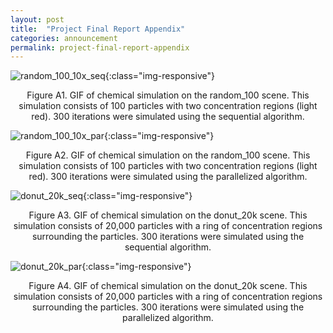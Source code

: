 ```yaml
---
layout: post
title:  "Project Final Report Appendix"
categories: announcement
permalink: project-final-report-appendix
---
```




![random_100_10x_seq](/project-campfire-website/assets/images/random_100_10x_seq.gif){:class="img-responsive"}

<center>Figure A1. GIF of chemical simulation on the random_100 scene. This simulation consists of 100 particles with two concentration regions (light red). 300 iterations were simulated using the sequential algorithm.</center>

![random_100_10x_par](/project-campfire-website/assets/images/random_100_10x_par.gif){:class="img-responsive"}

<center>Figure A2. GIF of chemical simulation on the random_100 scene. This simulation consists of 100 particles with two concentration regions (light red). 300 iterations were simulated using the parallelized algorithm.</center>

![donut_20k_seq](/project-campfire-website/assets/images/donut_20k_seq.gif){:class="img-responsive"}

<center>Figure A3. GIF of chemical simulation on the donut_20k scene. This simulation consists of 20,000 particles with a ring of concentration regions surrounding the particles. 300 iterations were simulated using the sequential algorithm.</center>

![donut_20k_par](/project-campfire-website/assets/images/donut_20k_par.gif){:class="img-responsive"}

<center>Figure A4. GIF of chemical simulation on the donut_20k scene. This simulation consists of 20,000 particles with a ring of concentration regions surrounding the particles. 300 iterations were simulated using the parallelized algorithm.</center>
